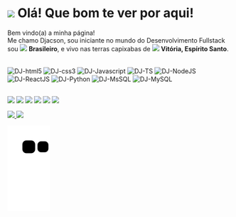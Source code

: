 <h1><img src="https://emojis.slackmojis.com/emojis/images/1531849430/4246/blob-sunglasses.gif?1531849430" width="30"/> Olá! Que bom te ver por aqui!</h1>


<p>Bem vindo(a) a minha página! </br> Me chamo Djacson, sou iniciante no mundo do Desenvolvimento Fullstack sou <img src="https://drive.google.com/uc?id=16BLT7LQ5d_6cG_7IrosSxw-q34C0-rg5" width="18"/> <b>Brasileiro</b>, e vivo nas terras capixabas de <img src="https://drive.google.com/uc?id=1nf0n-JfyduQHuAtrLRjkMzlxtQNvaQJA" width="18"/> <b>Vitória, Espírito Santo</b>. </p>

<div style="display: inline_block"><br>

  <img align="center" alt="DJ-html5" height="40" width="50" src="https://cdn.jsdelivr.net/gh/devicons/devicon/icons/html5/html5-original.svg">
  <img align="center" alt="DJ-css3" height="40" width="50" src="https://cdn.jsdelivr.net/gh/devicons/devicon/icons/css3/css3-original.svg">
  <img align="center" alt="DJ-Javascript" height="40" width="50" src="https://cdn.jsdelivr.net/gh/devicons/devicon/icons/javascript/javascript-original.svg">
  <img align="center" alt="DJ-TS" height="40" width="50" src="https://cdn.jsdelivr.net/gh/devicons/devicon/icons/typescript/typescript-original.svg">
  <img align="center" alt="DJ-NodeJS" height="40" width="50" src="https://cdn.jsdelivr.net/gh/devicons/devicon/icons/nodejs/nodejs-original.svg">
  <img align="center" alt="DJ-ReactJS" height="40" width="50" src="https://cdn.jsdelivr.net/gh/devicons/devicon/icons/react/react-original.svg">
  <img align="center" alt="DJ-Python" height="40" width="50" src="https://cdn.jsdelivr.net/gh/devicons/devicon/icons/python/python-original.svg">
  <img align="center" alt="DJ-MsSQL" height="40" width="50" src="https://cdn.jsdelivr.net/gh/devicons/devicon/icons/microsoftsqlserver/microsoftsqlserver-plain.svg">
  <img align="center" alt="DJ-MySQL" height="40" width="50" src="https://cdn.jsdelivr.net/gh/devicons/devicon/icons/mysql/mysql-original.svg">

</div>

 ##
 
<div> 

  <a href="https://www.youtube.com" target="_blank"><img src="https://img.shields.io/badge/YouTube-FF0000?style=for-the-badge&logo=youtube&logoColor=white" target="_blank"></a>
  <a href="https://instagram.com/djacsonsevero" target="_blank"><img src="https://img.shields.io/badge/-Instagram-%23E4405F?style=for-the-badge&logo=instagram&logoColor=white" target="_blank"></a>
 	<a href="https://www.twitch.tv/dejotajoga" target="_blank"><img src="https://img.shields.io/badge/Twitch-9146FF?style=for-the-badge&logo=twitch&logoColor=white" target="_blank"></a>
 <a href="https://discord.gg" target="_blank"><img src="https://img.shields.io/badge/Discord-7289DA?style=for-the-badge&logo=discord&logoColor=white" target="_blank"></a> 
  <a href = "mailto:silvadjacson@gmail.com"><img src="https://img.shields.io/badge/-Gmail-%23333?style=for-the-badge&logo=gmail&logoColor=white" target="_blank"></a>
  <a href="https://www.linkedin.com/in/djacsonsilva" target="_blank"><img src="https://img.shields.io/badge/-LinkedIn-%230077B5?style=for-the-badge&logo=linkedin&logoColor=white" target="_blank"></a> 
  
  <div align="hight-center">
  <a href="https://github.com/djacsonsevero">
  <img height="140em" src="https://github-readme-stats.vercel.app/api?username=djacsonsevero&show_icons=true&theme=github_dark&include_all_commits=true&count_private=true"/>
  <img height="40em" src="https://github-readme-stats.vercel.app/api/top-langs/?username=djacsonsevero&layout=compact&langs_count=7&theme=github_dark"/>
</div>

 
   ![Snake animation](https://github.com/djacsonsevero/djacsonsevero/blob/output/github-contribution-grid-snake.svg)
 
</div>



